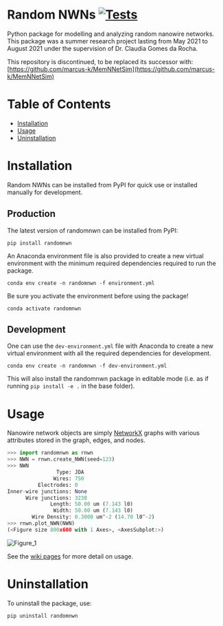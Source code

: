 # Random NWNs [![Tests](https://github.com/marcus-k/Random-NWNs/actions/workflows/python-package.yml/badge.svg)](https://github.com/marcus-k/Random-NWNs/actions/workflows/python-package.yml)

Python package for modelling and analyzing random nanowire networks. This package was a summer research project lasting from May 2021 to August 2021 under the supervision of Dr. Claudia Gomes da Rocha. 

This repository is discontinued, to be replaced its successor with: [https://github.com/marcus-k/MemNNetSim](https://github.com/marcus-k/MemNNetSim)

# Table of Contents
* [Installation](#installation)
* [Usage](#usage)
* [Uninstallation](#uninstallation)

# Installation

Random NWNs can be installed from PyPI for quick use or installed manually for development.

## Production

The latest version of randomnwn can be installed from PyPI:

`pip install randomnwn`

An Anaconda environment file is also provided to create a new virtual 
environment with the minimum required dependencies required to run the package.

`conda env create -n randomnwn -f environment.yml`

Be sure you activate the environment before using the package!

`conda activate randomnwn`

## Development

One can use the `dev-environment.yml` file with Anaconda to create a new 
virtual environment with all the required dependencies for development.

`conda env create -n randomnwn -f dev-environment.yml`

This will also install the randomnwn package in editable mode (i.e. as if 
running `pip install -e .` in the base folder).

# Usage

Nanowire network objects are simply [NetworkX](https://github.com/networkx/networkx) graphs with various attributes stored in the graph, edges, and nodes.

```python
>>> import randomnwn as rnwn
>>> NWN = rnwn.create_NWN(seed=123)
>>> NWN
                Type: JDA
               Wires: 750
          Electrodes: 0
Inner-wire junctions: None
      Wire junctions: 3238
              Length: 50.00 um (7.143 l0)
               Width: 50.00 um (7.143 l0)
        Wire Density: 0.3000 um^-2 (14.70 l0^-2)
>>> rnwn.plot_NWN(NWN)
(<Figure size 800x600 with 1 Axes>, <AxesSubplot:>)
```
![Figure_1](https://user-images.githubusercontent.com/81660172/127204015-9f882ef5-dca3-455d-998f-424a5787b141.png)

See the [wiki pages](https://github.com/Marcus-Repository/Random-NWNs/wiki) for more detail on usage.

# Uninstallation

To uninstall the package, use:

`pip uninstall randomnwn`
